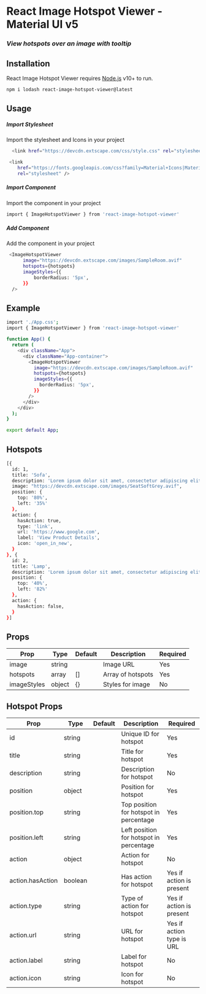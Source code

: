 # React Image Hotspot Viewer - Material UI v5
### _View  hotspots over an image with tooltip_

## Installation

React Image Hotspot Viewer requires [Node.js](https://nodejs.org/) v10+ to run.

```sh
npm i lodash react-image-hotspot-viewer@latest
```

## Usage
##### Import Stylesheet

Import the stylesheet and Icons in your project
```sh
  <link href="https://devcdn.extscape.com/css/style.css" rel="stylesheet" />
```

```sh
 <link
    href="https://fonts.googleapis.com/css?family=Material+Icons|Material+Icons+Outlined|Material+Icons+Two+Tone|Material+Icons+Round|Material+Icons+Sharp"
    rel="stylesheet" />
```

##### Import Component
Import the component in your project

```sh
import { ImageHotspotViewer } from 'react-image-hotspot-viewer'
```

##### Add Component
Add the component in your project

```sh
 <ImageHotspotViewer
      image="https://devcdn.extscape.com/images/SampleRoom.avif"
      hotspots={hotspots}
      imageStyles={{
          borderRadius: '5px',
      }}
  />
```

## Example

```sh
import './App.css';
import { ImageHotspotViewer } from 'react-image-hotspot-viewer'

function App() {
  return (
    <div className="App">
      <div className="App-container">
        <ImageHotspotViewer
          image="https://devcdn.extscape.com/images/SampleRoom.avif"
          hotspots={hotspots}
          imageStyles={{
            borderRadius: '5px',
          }}
        />
      </div>
    </div>
  );
}

export default App;
```

## Hotspots

```sh
[{
  id: 1,
  title: 'Sofa',
  description: 'Lorem ipsum dolor sit amet, consectetur adipiscing elit. Sed euismod, nunc ut aliquam aliquam, nunc nisl aliquet nisl, eget aliquam nisl nisl sit amet lorem. Sed euismod, nunc ut aliquam aliquam, nunc nisl aliquet nisl, eget aliquam nisl nisl sit amet lorem.',
  image: "https://devcdn.extscape.com/images/SeatSoftGrey.avif",
  position: {
    top: '80%',
    left: '35%'
  },
  action: {
    hasAction: true,
    type: 'link',
    url: 'https://www.google.com',
    label: 'View Product Details',
    icon: 'open_in_new',
  }
}, {
  id: 2,
  title: 'Lamp',
  description: 'Lorem ipsum dolor sit amet, consectetur adipiscing elit. Sed euismod, nunc ut aliquam aliquam, nunc nisl aliquet nisl, eget aliquam nisl nisl sit amet lorem. Sed euismod, nunc ut aliquam aliquam, nunc nisl aliquet nisl, eget aliquam nisl nisl sit amet lorem.',
  position: {
    top: '40%',
    left: '82%'
  },
  action: {
    hasAction: false,
  }
}]
```

## Props

| Prop | Type | Default | Description | Required |
| ------ | ------ | ------ | ------ | ------ |
| image | string |  | Image URL | Yes |
| hotspots | array | [] | Array of hotspots | Yes |
| imageStyles | object | {} | Styles for image | No |

## Hotspot Props

| Prop | Type | Default | Description | Required |
| ------ | ------ | ------ | ------ | ------ |
| id | string |  | Unique ID for hotspot | Yes |
| title | string |  | Title for hotspot | Yes |
| description | string |  | Description for hotspot | No |
| position | object |  | Position for hotspot | Yes |
| position.top | string |  | Top position for hotspot in percentage | Yes |
| position.left | string |  | Left position for hotspot in percentage | Yes |
| action | object |  | Action for hotspot | No |
| action.hasAction | boolean |  | Has action for hotspot | Yes if action is present |
| action.type | string |  | Type of action for hotspot | Yes if action is present |
| action.url | string |  | URL for hotspot | Yes if action type is URL |
| action.label | string |  | Label for hotspot | No |
| action.icon | string |  | Icon for hotspot | No |# react-image-hotspot-viewer
